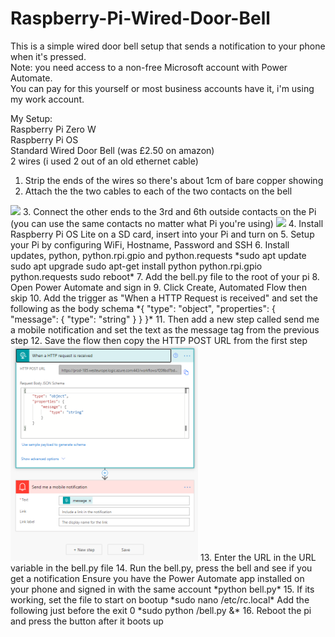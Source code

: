 # Raspberry-Pi-Wired-Door-Bell

This is a simple wired door bell setup that sends a notification to your phone when it's pressed.  
Note: you need access to a non-free Microsoft account with Power Automate.  
You can pay for this yourself or most business accounts have it, i'm using my work account.  

My Setup:  
Raspberry Pi Zero W  
Raspberry Pi OS  
Standard Wired Door Bell (was £2.50 on amazon)  
2 wires (i used 2 out of an old ethernet cable)  

1. Strip the ends of the wires so there's about 1cm of bare copper showing  
2. Attach the the two cables to each of the two contacts on the bell
<img src="images/bell_back.jpg" width="300">  
3. Connect the other ends to the 3rd and 6th outside contacts on the Pi (you can use the same contacts no matter what Pi you're using)
<img src="images/pi_gpio.jpg" width="300">  
4. Install Raspberry Pi OS Lite on a SD card, insert into your Pi and turn on  
5. Setup your Pi by configuring WiFi, Hostname, Password and SSH  
6. Install updates, python, python.rpi.gpio and python.requests  
    *sudo apt update  
    sudo apt upgrade  
    sudo apt-get install python python.rpi.gpio python.requests  
    sudo reboot*  
7. Add the bell.py file to the root of your pi  
8. Open Power Automate and sign in  
9. Click Create, Automated Flow then skip  
10. Add the trigger as "When a HTTP Request is received" and set the following as the body schema  
    *{
        "type": "object",
        "properties": {
            "message": {
                    "type": "string"
                }
            }
    }*  
11. Then add a new step called send me a mobile notification and set the text as the message tag from the previous step  
12. Save the flow then copy the HTTP POST URL from the first step  
<img src="images/post_notification_flow.PNG" width="300">
13. Enter the URL in the URL variable in the bell.py file  
14. Run the bell.py, press the bell and see if you get a notification  
Ensure you have the Power Automate app installed on your phone and signed in with the same account  
    *python bell.py*  
15. If its working, set the file to start on bootup  
    *sudo nano /etc/rc.local*  
    Add the following just before the exit 0  
    *sudo python /bell.py &*  
16. Reboot the pi and press the button after it boots up  
